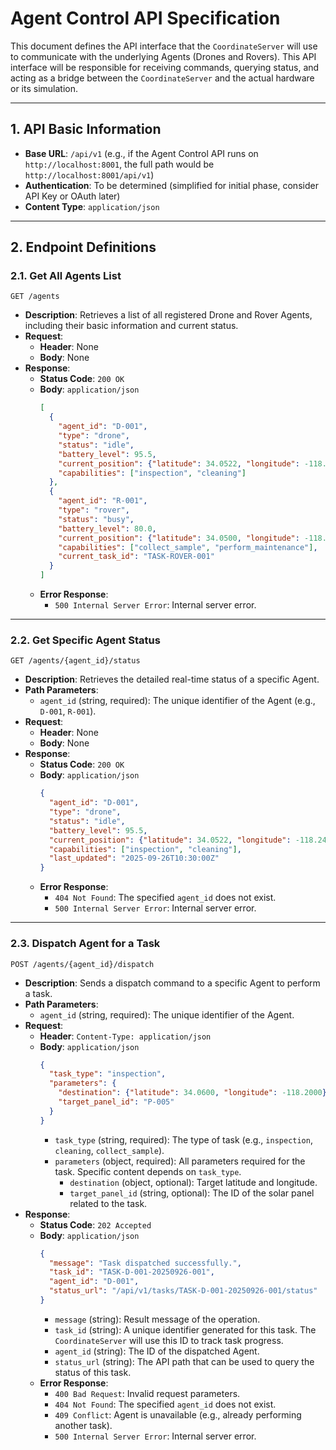 # Agent Control API Specification

This document defines the API interface that the `CoordinateServer` will use to communicate with the underlying Agents (Drones and Rovers). This API interface will be responsible for receiving commands, querying status, and acting as a bridge between the `CoordinateServer` and the actual hardware or its simulation.

---

## 1. API Basic Information

*   **Base URL**: `/api/v1` (e.g., if the Agent Control API runs on `http://localhost:8001`, the full path would be `http://localhost:8001/api/v1`)
*   **Authentication**: To be determined (simplified for initial phase, consider API Key or OAuth later)
*   **Content Type**: `application/json`

---

## 2. Endpoint Definitions

### 2.1. Get All Agents List

`GET /agents`

*   **Description**: Retrieves a list of all registered Drone and Rover Agents, including their basic information and current status.
*   **Request**:
    *   **Header**: None
    *   **Body**: None
*   **Response**:
    *   **Status Code**: `200 OK`
    *   **Body**: `application/json`
        ```json
        [
          {
            "agent_id": "D-001",
            "type": "drone",
            "status": "idle",
            "battery_level": 95.5,
            "current_position": {"latitude": 34.0522, "longitude": -118.2437},
            "capabilities": ["inspection", "cleaning"]
          },
          {
            "agent_id": "R-001",
            "type": "rover",
            "status": "busy",
            "battery_level": 80.0,
            "current_position": {"latitude": 34.0500, "longitude": -118.2500},
            "capabilities": ["collect_sample", "perform_maintenance"],
            "current_task_id": "TASK-ROVER-001"
          }
        ]
        ```
    *   **Error Response**:
        *   `500 Internal Server Error`: Internal server error.

---

### 2.2. Get Specific Agent Status

`GET /agents/{agent_id}/status`

*   **Description**: Retrieves the detailed real-time status of a specific Agent.
*   **Path Parameters**:
    *   `agent_id` (string, required): The unique identifier of the Agent (e.g., `D-001`, `R-001`).
*   **Request**:
    *   **Header**: None
    *   **Body**: None
*   **Response**:
    *   **Status Code**: `200 OK`
    *   **Body**: `application/json`
        ```json
        {
          "agent_id": "D-001",
          "type": "drone",
          "status": "idle",
          "battery_level": 95.5,
          "current_position": {"latitude": 34.0522, "longitude": -118.2437},
          "capabilities": ["inspection", "cleaning"],
          "last_updated": "2025-09-26T10:30:00Z"
        }
        ```
    *   **Error Response**:
        *   `404 Not Found`: The specified `agent_id` does not exist.
        *   `500 Internal Server Error`: Internal server error.

---

### 2.3. Dispatch Agent for a Task

`POST /agents/{agent_id}/dispatch`

*   **Description**: Sends a dispatch command to a specific Agent to perform a task.
*   **Path Parameters**:
    *   `agent_id` (string, required): The unique identifier of the Agent.
*   **Request**:
    *   **Header**: `Content-Type: application/json`
    *   **Body**: `application/json`
        ```json
        {
          "task_type": "inspection",
          "parameters": {
            "destination": {"latitude": 34.0600, "longitude": -118.2000},
            "target_panel_id": "P-005"
          }
        }
        ```
        *   `task_type` (string, required): The type of task (e.g., `inspection`, `cleaning`, `collect_sample`).
        *   `parameters` (object, required): All parameters required for the task. Specific content depends on `task_type`.
            *   `destination` (object, optional): Target latitude and longitude.
            *   `target_panel_id` (string, optional): The ID of the solar panel related to the task.
*   **Response**:
    *   **Status Code**: `202 Accepted`
    *   **Body**: `application/json`
        ```json
        {
          "message": "Task dispatched successfully.",
          "task_id": "TASK-D-001-20250926-001",
          "agent_id": "D-001",
          "status_url": "/api/v1/tasks/TASK-D-001-20250926-001/status"
        }
        ```
        *   `message` (string): Result message of the operation.
        *   `task_id` (string): A unique identifier generated for this task. The `CoordinateServer` will use this ID to track task progress.
        *   `agent_id` (string): The ID of the dispatched Agent.
        *   `status_url` (string): The API path that can be used to query the status of this task.
    *   **Error Response**:
        *   `400 Bad Request`: Invalid request parameters.
        *   `404 Not Found`: The specified `agent_id` does not exist.
        *   `409 Conflict`: Agent is unavailable (e.g., already performing another task).
        *   `500 Internal Server Error`: Internal server error.